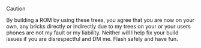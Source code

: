 > [!CAUTION]
> By building a ROM by using these trees, you agree that you are now on your own, any bricks directly or indirectly due to my trees on your or your users phones are not my fault or my liability. Neither will I help fix your build issues if you are disrespectful and DM me. Flash safely and have fun.
